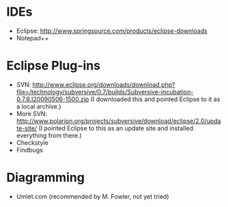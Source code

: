 # IDEs #

  * Eclipse: http://www.springsource.com/products/eclipse-downloads
  * Notepad++

# Eclipse Plug-ins #

  * SVN: http://www.eclipse.org/downloads/download.php?file=/technology/subversive/0.7/builds/Subversive-incubation-0.7.8.I20090506-1500.zip (I downloaded this and pointed Eclipse to it as a local archive.)
  * More SVN: http://www.polarion.org/projects/subversive/download/eclipse/2.0/update-site/ (I pointed Eclipse to this as an update site and installed everything from there.)
  * Checkstyle
  * Findbugs

# Diagramming #

  * Umlet.com (recommended by M. Fowler, not yet tried)